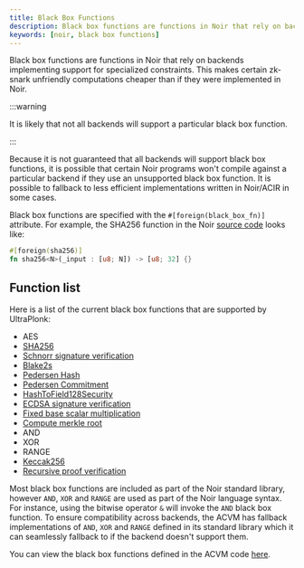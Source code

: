```yaml
---
title: Black Box Functions
description: Black box functions are functions in Noir that rely on backends implementing support for specialized constraints.
keywords: [noir, black box functions]
---
```


Black box functions are functions in Noir that rely on backends implementing support for specialized constraints. This makes certain zk-snark unfriendly computations cheaper than if they were implemented in Noir.

:::warning

It is likely that not all backends will support a particular black box function.

:::

Because it is not guaranteed that all backends will support black box functions, it is possible that certain Noir programs won't compile against a particular backend if they use an unsupported black box function. It is possible to fallback to less efficient implementations written in Noir/ACIR in some cases.

Black box functions are specified with the `#[foreign(black_box_fn)]` attribute. For example, the SHA256 function in the Noir [source code](https://github.com/noir-lang/noir/blob/v0.5.1/noir_stdlib/src/hash.nr) looks like:

```rust
#[foreign(sha256)]
fn sha256<N>(_input : [u8; N]) -> [u8; 32] {}
```

## Function list

Here is a list of the current black box functions that are supported by UltraPlonk:

- AES
- [SHA256](./cryptographic_primitives/hashes#sha256)
- [Schnorr signature verification](./cryptographic_primitives/schnorr)
- [Blake2s](./cryptographic_primitives/hashes#blake2s)
- [Pedersen Hash](./cryptographic_primitives/hashes#pedersen_hash)
- [Pedersen Commitment](./cryptographic_primitives/hashes#pedersen_commitment)
- [HashToField128Security](./cryptographic_primitives/hashes#hash_to_field)
- [ECDSA signature verification](./cryptographic_primitives/ecdsa_sig_verification)
- [Fixed base scalar multiplication](./cryptographic_primitives/scalar)
- [Compute merkle root](./merkle_trees#compute_merkle_root)
- AND
- XOR
- RANGE
- [Keccak256](./cryptographic_primitives/hashes#keccak256)
- [Recursive proof verification](./recursion)

Most black box functions are included as part of the Noir standard library, however `AND`, `XOR` and `RANGE` are used as part of the Noir language syntax. For instance, using the bitwise operator `&` will invoke the `AND` black box function. To ensure compatibility across backends, the ACVM has fallback implementations of `AND`, `XOR` and `RANGE` defined in its standard library which it can seamlessly fallback to if the backend doesn't support them.

You can view the black box functions defined in the ACVM code [here](https://github.com/noir-lang/acvm/blob/acir-v0.12.0/acir/src/circuit/black_box_functions.rs).
